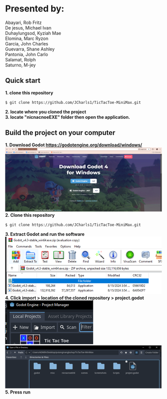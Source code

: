 # **Presented by:** 
Abayari, Rob Fritz <br/>
De jesus, Michael Ivan <br/>
Duhaylungsod, Kyziah Mae <br/>
Elomina, Marc Ryzon <br/>
Garcia, John Charles <br/>
Guevarra, Shane Ashley <br/>
Pantonia, John Carlo <br/>
Salamat, Rolph <br/>
Saturno, M-jey <br/>
## Quick start <br/>
**1. clone this repository** 
```console 
$ git clone https://github.com/JCharls1/TicTacToe-MiniMax.git
```
**2. locate where you cloned the project** <br/> 
**3. locate "nicnacnoeEXE" folder then open the application.**

## Build the project on your computer
**1. Download Godot https://godotengine.org/download/windows/** <br/>
![screenshot](./Screenshots/GodotDownload.png)<br/>
**2. Clone this repository**<br/>
```console 
$ git clone https://github.com/JCharls1/TicTacToe-MiniMax.git
```
**3. Extract Godot and run the software**<br/>
![screenshot](./Screenshots/ExtractGodot.png)<br/>
**4. Click import > location of the cloned repository > project.godot**<br/>
![screenshot](./Screenshots/ImportGodot.png)<br/>
![screenshot](./Screenshots/SelectGodotProject.png)<br/> 
**5. Press run**<br/>
